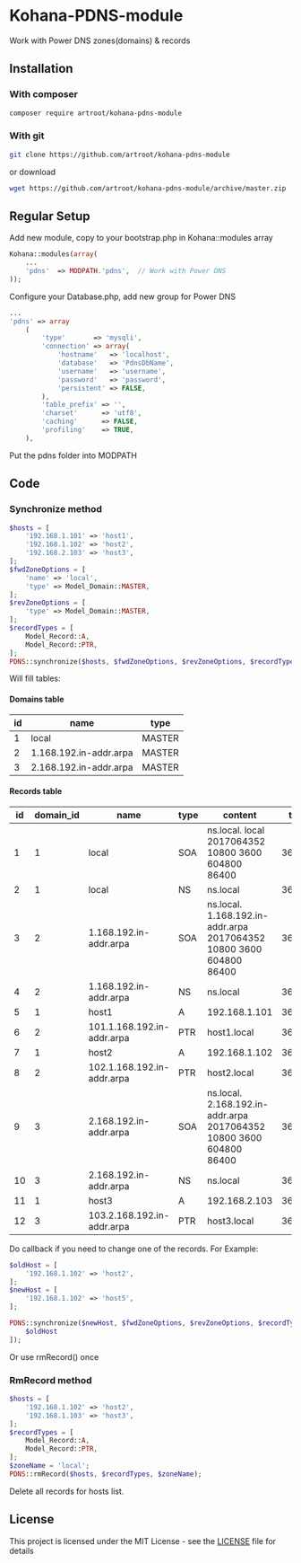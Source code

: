 # Kohana-PDNS-module
Work with Power DNS zones(domains) & records

## Installation

### With composer
```sh
composer require artroot/kohana-pdns-module
```
### With git
```sh
git clone https://github.com/artroot/kohana-pdns-module
```
or download
```sh
wget https://github.com/artroot/kohana-pdns-module/archive/master.zip
```

## Regular Setup
Add new module, copy to your bootstrap.php in Kohana::modules array
```php
Kohana::modules(array(
    ...
	'pdns'  => MODPATH.'pdns',  // Work with Power DNS
));
```
Configure your Database.php, add new group for Power DNS
```php
...
'pdns' => array
    (
        'type'       => 'mysqli',
        'connection' => array(
            'hostname'   => 'localhost',
            'database'   => 'PdnsDbName',
            'username'   => 'username',
            'password'   => 'password',
            'persistent' => FALSE,
        ),
        'table_prefix' => '',
        'charset'      => 'utf8',
        'caching'      => FALSE,
        'profiling'    => TRUE,
    ),
```
Put the pdns folder into MODPATH

## Code
### Synchronize method
```php
$hosts = [
    '192.168.1.101' => 'host1',
    '192.168.1.102' => 'host2',
    '192.168.2.103' => 'host3',
];
$fwdZoneOptions = [
    'name' => 'local',
    'type' => Model_Domain::MASTER,
];
$revZoneOptions = [
    'type' => Model_Domain::MASTER,
];
$recordTypes = [
    Model_Record::A,
    Model_Record::PTR,
];
PDNS::synchronize($hosts, $fwdZoneOptions, $revZoneOptions, $recordTypes);
```
Will fill tables:
#### Domains table
| id | name | type |
| ------ | ------ | ------ |
| 1 | local | MASTER |
| 2 | 1.168.192.in-addr.arpa | MASTER |
| 3 | 2.168.192.in-addr.arpa | MASTER |
#### Records table
| id | domain_id | name | type | content | ttl | 
| ------ | ------ | ------ | ------ | ------ | ------ |
| 1 | 1 | local | SOA | ns.local. local 2017064352 10800 3600 604800 86400 | 3600 |
| 2 | 1 | local | NS | ns.local | 3600 |
| 3 | 2 | 1.168.192.in-addr.arpa | SOA | ns.local. 1.168.192.in-addr.arpa 2017064352 10800 3600 604800 86400 | 3600 |
| 4 | 2 | 1.168.192.in-addr.arpa | NS | ns.local | 3600 |
| 5 | 1 | host1 | A | 192.168.1.101 | 3600 |
| 6 | 2 | 101.1.168.192.in-addr.arpa | PTR | host1.local | 3600 |
| 7 | 1 | host2 | A | 192.168.1.102 | 3600 |
| 8 | 2 | 102.1.168.192.in-addr.arpa | PTR | host2.local | 3600 |
| 9 | 3 | 2.168.192.in-addr.arpa | SOA | ns.local. 2.168.192.in-addr.arpa 2017064352 10800 3600 604800 86400 | 3600 |
| 10 | 3 | 2.168.192.in-addr.arpa | NS | ns.local | 3600 |
| 11 | 1 | host3 | A | 192.168.2.103 | 3600 |
| 12 | 3 | 103.2.168.192.in-addr.arpa | PTR | host3.local | 3600 |

Do callback if you need to change one of the records. 
For Example:
```php
$oldHost = [
    '192.168.1.102' => 'host2',
];
$newHost = [
    '192.168.1.102' => 'host5',
];

PDNS::synchronize($newHost, $fwdZoneOptions, $revZoneOptions, $recordTypes, PDNS::CALL_RM_REC, [
    $oldHost
]);
```
Or use rmRecord() once
### RmRecord method
```php
$hosts = [
    '192.168.1.102' => 'host2',
    '192.168.1.103' => 'host3',
];
$recordTypes = [
    Model_Record::A,
    Model_Record::PTR,
];
$zoneName = 'local';
PDNS::rmRecord($hosts, $recordTypes, $zoneName);
```
Delete all records for hosts list.

## License

This project is licensed under the MIT License - see the [LICENSE](LICENSE) file for details

